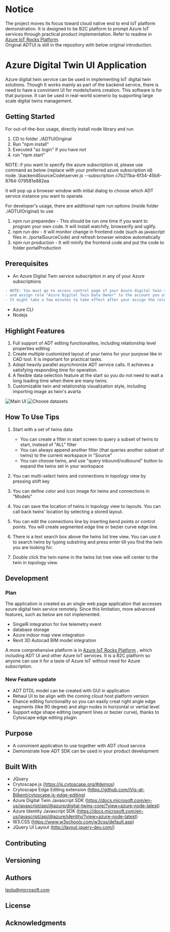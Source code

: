 # Notice
The project moves its focus toward cloud native end to end IoT platform demonstration. It is designed to be B2C platform to prompt Azure IoT services through practical product implementation.
Refer to readme in [Azure IoT Rocks Platform](azureiotrocks-platform.md).<br/>
Original ADTUI is still in the repository with below original introduction.


# Azure Digital Twin UI Application
Azure digital twin service can be used in implementing IoT digital twin solutions. Though It works mainly as part of the backend service, there is need to have a convinient UI for models/twins creation. This software is for that purpose. It can be used in real-world scenerio by supporting large scale digital twins management.

## Getting Started

For out-of-the-box usage, directly install node library and run
1. CD to folder ./ADTUIOriginal
1. Run "npm install"
2. Executed "az login" if you have not
3. run "npm start"

NOTE: if you want to specify the azure subscription id, please use command as below (replace with your preferred azure subscription id)<br/>
node .\backendSourceCode\server.js --subscription c7b211ba-6f34-45b8-8764-079581e882ea

It will pop up a browser window with initial dialog to choose which ADT service instance you want to operate.

For developer's usage, there are additional npm run options (inside folder ./ADTUIOriginal) to use
1. npm run preparedev - This should be run one time if you want to program your own code. It will install watchify, browserify and uglify.
2. npm run dev  -  It will monitor change in frontend code (such as javascript files in ./portalSourceCode) and refresh browser window automatically
3. npm run production - It will minify the frontend code and put the code to folder portalProduction

## Prerequisites

- An Azure Digital Twin service subscription in any of your Azure subscriptions
```diff
- NOTE: You must go to access control page of your Azure digital twin service, 
- and assign role "Azure Digital Twin Data Owner" to the account you use to sign in with azure cli. 
- It might take a few minutes to take effect after your assign the role.
```
- Azure CLI
- Nodejs

## Highlight Features
1. Full support of ADT editing functionalites, including relationship level properties editing
2. Create multiple customized layout of your twins for your purpose like in CAD tool. It is important for practical tasks.
3. Adopt heavily parallel asynchronize ADT service calls. It achieves a satisfying responding time for operation.
4. A flexible data selection feature at the start so you do not need to wait a long loading time when there are many twins.
5. Customizable twin and relationship visualization style, including importing image as twin's avarta    

![Main UI](https://raw.githubusercontent.com/leolumicrosoft/ADTUI/master/ADTUIOriginal/libfiles/images/screenshot1.jpg)
![Choose datasets](https://raw.githubusercontent.com/leolumicrosoft/ADTUI/master/ADTUIOriginal/libfiles/images/screenshot2.jpg)

## How To Use Tips
1. Start with a set of twins data
    - You can create a filter in start screen to query a subset of twins to start, instead of "ALL" filter
    - You can always append another filter (that queries another subset of twins) to the current workspace in "Source" 
    - You can choose twins, and use "query inbound/outbound" button to expand the twins set in your workspace

2. You can multi-select twins and connections in topology view by pressing shift key

3. You can define color and icon image for twins and connections in "Models"

4. You can save the location of twins in topology view to layouts. You can call back twins' location by selecting a stored layout.

5. You can edit the connections line by inserting bend points or control points. You will create segmented edge line or bezier curve edge line.

6. There is a text search box above the twins list tree view. You can use it to search twins by typing substring and press enter till you find the twin you are looking for.

7. Double click the twin name in the twins list tree view will center to the twin in topology view.

## Development
### Plan
The application is created as an single web page application that accesses azure digital twin service remotely. Since this limitation, more advanced features, such as below are not implemented.
- SingalR integration for live telemetry event
- database storage 
- Azure indoor map view integration
- Revit 3D Autocad BIM model integration

A more comprehensive platform is in [Azure IoT Rocks Platform](azureiotrocks-platform.md) , which including ADT UI and other Azure IoT services. It is a B2C platform so anyone can use it for a taste of Azure IoT without need for Azure subscription.

### New Feature update
- ADT DTDL model can be created with GUI in application
- Rehaul UI to be align with the coming cloud host platform version
- Ehance editing functionality so you can easily creat right angle edge segments (like 90 degree) and align nodes in horizontal or vertial level
- Support edge shape editing (segment lines or bezier curve), thanks to Cytoscape edge editing plugin

## Purpose
- A convinient application to use together with ADT cloud service
- Demonstrate how ADT SDK can be used in your product development

## Built With

* JQuery
* Crytoscape.js (https://js.cytoscape.org/#demos)
* Crytoscape Edge Editing extension (https://github.com/iVis-at-Bilkent/cytoscape.js-edge-editing)
* Azure Digital Twin Javascript SDK (https://docs.microsoft.com/en-us/javascript/api/@azure/digital-twins-core/?view=azure-node-latest)
* Azure Identity Javascript SDK (https://docs.microsoft.com/en-us/javascript/api/@azure/identity/?view=azure-node-latest)
* W3.CSS (https://www.w3schools.com/w3css/default.asp)
* JQuery UI Layout (http://layout.jquery-dev.com/)


## Contributing

## Versioning

## Authors

leolu@microsoft.com


## License


## Acknowledgments
